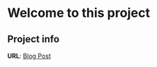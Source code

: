 # Welcome to this project

## Project info

**URL**: [Blog Post](https://dev.to/antai/serverless-deployment-of-a-simple-item-manager-bic)
